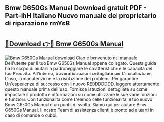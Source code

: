 ## Bmw G650Gs Manual Download gratuit PDF - Part-ihH Italiano Nuovo manuale del proprietario di riparazione rmYsB

# <h2><a href="http://dfdklyh.blite.top/?on=Bmw+G650Gs+Manual">🔗Download 👉🔴 Bmw G650Gs Manual</a></h2>

[![Bmw G650Gs Manual download](https://i.imgur.com/lujVjoI.png)](http://dfdklyh.blite.top/?on=Bmw+G650Gs+Manual)
Ciao e benvenuto nel manuale Dell'utente per il tuo Bmw G650Gs Manual appena collegato. Questa guida ha lo scopo di aiutarti a padroneggiare le caratteristiche e le capacità del tuo Prodotto. All'interno, troverai istruzioni dettagliate per L'installazione, L'uso, la manutenzione e la risoluzione dei problemi. Per garantire Un'esperienza di successo con il nuovo REDDDDDDD, leggere attentamente questo manuale prima dell'uso. Fornisce istruzioni dettagliate su come impostare il prodotto e informazioni su come utilizzare le sue varie funzioni e funzioni. Con funzionalità come L'elenco delle funzionalità, il tuo nuovo Bmw G650Gs Manual è un punto di svolta. Siamo qui per aiutare Bmw G650Gs Manual. Il nostro Team di assistenza clienti è pronto ad aiutarti in caso di domande o dubbi.
